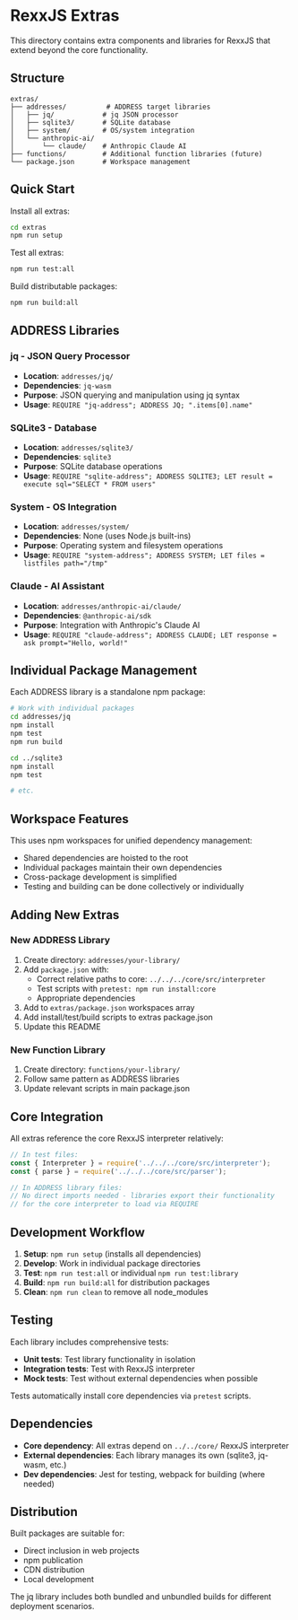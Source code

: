 # RexxJS Extras

This directory contains extra components and libraries for RexxJS that extend beyond the core functionality.

## Structure

```
extras/
├── addresses/          # ADDRESS target libraries
│   ├── jq/            # jq JSON processor
│   ├── sqlite3/       # SQLite database
│   ├── system/        # OS/system integration
│   └── anthropic-ai/
│       └── claude/    # Anthropic Claude AI
├── functions/         # Additional function libraries (future)
└── package.json       # Workspace management
```

## Quick Start

Install all extras:
```bash
cd extras
npm run setup
```

Test all extras:
```bash
npm run test:all
```

Build distributable packages:
```bash
npm run build:all
```

## ADDRESS Libraries

### jq - JSON Query Processor
- **Location**: `addresses/jq/`
- **Dependencies**: `jq-wasm`
- **Purpose**: JSON querying and manipulation using jq syntax
- **Usage**: `REQUIRE "jq-address"; ADDRESS JQ; ".items[0].name"`

### SQLite3 - Database
- **Location**: `addresses/sqlite3/`  
- **Dependencies**: `sqlite3`
- **Purpose**: SQLite database operations
- **Usage**: `REQUIRE "sqlite-address"; ADDRESS SQLITE3; LET result = execute sql="SELECT * FROM users"`

### System - OS Integration
- **Location**: `addresses/system/`
- **Dependencies**: None (uses Node.js built-ins)
- **Purpose**: Operating system and filesystem operations
- **Usage**: `REQUIRE "system-address"; ADDRESS SYSTEM; LET files = listfiles path="/tmp"`

### Claude - AI Assistant  
- **Location**: `addresses/anthropic-ai/claude/`
- **Dependencies**: `@anthropic-ai/sdk`
- **Purpose**: Integration with Anthropic's Claude AI
- **Usage**: `REQUIRE "claude-address"; ADDRESS CLAUDE; LET response = ask prompt="Hello, world!"`

## Individual Package Management

Each ADDRESS library is a standalone npm package:

```bash
# Work with individual packages
cd addresses/jq
npm install
npm test
npm run build

cd ../sqlite3  
npm install
npm test

# etc.
```

## Workspace Features

This uses npm workspaces for unified dependency management:

- Shared dependencies are hoisted to the root
- Individual packages maintain their own dependencies
- Cross-package development is simplified
- Testing and building can be done collectively or individually

## Adding New Extras

### New ADDRESS Library

1. Create directory: `addresses/your-library/`
2. Add `package.json` with:
   - Correct relative paths to core: `../../../core/src/interpreter`
   - Test scripts with `pretest: npm run install:core`
   - Appropriate dependencies
3. Add to `extras/package.json` workspaces array
4. Add install/test/build scripts to extras package.json
5. Update this README

### New Function Library  

1. Create directory: `functions/your-library/`
2. Follow same pattern as ADDRESS libraries
3. Update relevant scripts in main package.json

## Core Integration

All extras reference the core RexxJS interpreter relatively:

```javascript
// In test files:
const { Interpreter } = require('../../../core/src/interpreter');
const { parse } = require('../../../core/src/parser');

// In ADDRESS library files:
// No direct imports needed - libraries export their functionality
// for the core interpreter to load via REQUIRE
```

## Development Workflow

1. **Setup**: `npm run setup` (installs all dependencies)
2. **Develop**: Work in individual package directories
3. **Test**: `npm run test:all` or individual `npm run test:library`  
4. **Build**: `npm run build:all` for distribution packages
5. **Clean**: `npm run clean` to remove all node_modules

## Testing

Each library includes comprehensive tests:

- **Unit tests**: Test library functionality in isolation
- **Integration tests**: Test with RexxJS interpreter
- **Mock tests**: Test without external dependencies when possible

Tests automatically install core dependencies via `pretest` scripts.

## Dependencies

- **Core dependency**: All extras depend on `../../core/` RexxJS interpreter
- **External dependencies**: Each library manages its own (sqlite3, jq-wasm, etc.)
- **Dev dependencies**: Jest for testing, webpack for building (where needed)

## Distribution

Built packages are suitable for:
- Direct inclusion in web projects
- npm publication
- CDN distribution
- Local development

The jq library includes both bundled and unbundled builds for different deployment scenarios.